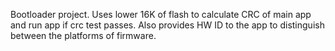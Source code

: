 Bootloader project. Uses lower 16K of flash to calculate CRC of main app and run app if crc test passes. Also provides HW ID to the app to distinguish between the platforms of firmware.
